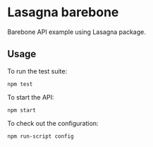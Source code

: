 Lasagna barebone
==============

Barebone API example using Lasagna package.

Usage
-----

To run the test suite:

    npm test

To start the API:

    npm start

To check out the configuration:

    npm run-script config
